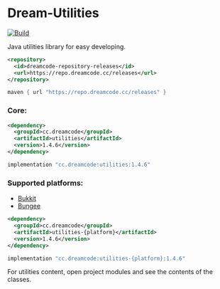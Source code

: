# Dream-Utilities
[![Build](https://github.com/DreamPoland/dream-utilities/actions/workflows/gradle.yml/badge.svg)](https://github.com/DreamPoland/dream-utilities/actions/workflows/gradle.yml)

Java utilities library for easy developing.

```xml
<repository>
  <id>dreamcode-repository-releases</id>
  <url>https://repo.dreamcode.cc/releases</url>
</repository>
```

```groovy
maven { url "https://repo.dreamcode.cc/releases" }
```

### Core:
```xml
<dependency>
  <groupId>cc.dreamcode</groupId>
  <artifactId>utilities</artifactId>
  <version>1.4.6</version>
</dependency>
```

```groovy
implementation "cc.dreamcode:utilities:1.4.6"
```

### Supported platforms:
- [Bukkit](https://github.com/DreamPoland/dream-utilities/tree/master/utilities-bukkit)
- [Bungee](https://github.com/DreamPoland/dream-utilities/tree/master/utilities-bungee)

```xml
<dependency>
  <groupId>cc.dreamcode</groupId>
  <artifactId>utilities-{platform}</artifactId>
  <version>1.4.6</version>
</dependency>
```
```groovy
implementation "cc.dreamcode:utilities-{platform}:1.4.6"
```

For utilities content, open project modules and see the contents of the classes.
